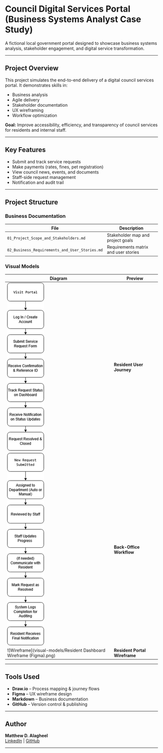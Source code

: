#  Council Digital Services Portal (Business Systems Analyst Case Study)

A fictional local government portal designed to showcase business systems analysis, stakeholder engagement, and digital service transformation.

---

##  Project Overview

This project simulates the end-to-end delivery of a digital council services portal. It demonstrates skills in:
- Business analysis
- Agile delivery
- Stakeholder documentation
- UX wireframing
- Workflow optimization

 **Goal:** Improve accessibility, efficiency, and transparency of council services for residents and internal staff.

---

##  Key Features

- Submit and track service requests
- Make payments (rates, fines, pet registration)
- View council news, events, and documents
- Staff-side request management
- Notification and audit trail

---

##  Project Structure

###  Business Documentation
| File | Description |
|------|-------------|
| `01_Project_Scope_and_Stakeholders.md` | Stakeholder map and project goals |
| `02_Business_Requirements_and_User_Stories.md` | Requirements matrix and user stories |

###  Visual Models
| Diagram | Preview |
|--------|---------|
| ![User Journey](visual-models/Resident_User_Journey.png) | **Resident User Journey** |
| ![Service Workflow](visual-models/Service_Request_Workflow.drawio.png) | **Back-Office Workflow** |
| ![Wireframe](visual-models/Resident Dashboard Wireframe (Figma).png) | **Resident Portal Wireframe** |

---

##  Tools Used

- **Draw.io** – Process mapping & journey flows  
- **Figma** – UX wireframe design  
- **Markdown** – Business documentation  
- **GitHub** – Version control & publishing


---

##  Author

**Matthew D. Alagheel**  
[LinkedIn](https://www.linkedin.com/in/matthewdalagheel/) | [GitHub](https://github.com/Malagheel)

---
